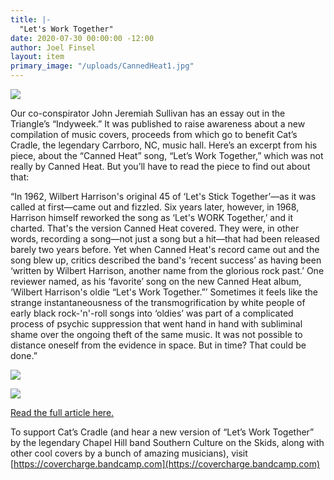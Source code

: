 ```yaml
---
title: |-
  "Let's Work Together"
date: 2020-07-30 00:00:00 -12:00
author: Joel Finsel
layout: item
primary_image: "/uploads/CannedHeat1.jpg"
---
```


![](/uploads/CannedHeat1.jpg)

Our co-conspirator John Jeremiah Sullivan has an essay out in the Triangle’s “Indyweek.” It was published to raise awareness about a new compilation of music covers, proceeds from which go to benefit Cat’s Cradle, the legendary Carrboro, NC, music hall. Here’s an excerpt from his piece, about the “Canned Heat” song, “Let’s Work Together,” which was not really by Canned Heat. But you’ll have to read the piece to find out about that:

“In 1962, Wilbert Harrison's original 45 of ‘Let's Stick Together’—as it was called at first—came out and fizzled. Six years later, however, in 1968, Harrison himself reworked the song as ‘Let's WORK Together,’ and it charted. That's the version Canned Heat covered. They were, in other words, recording a song—not just a song but a hit—that had been released barely two years before. Yet when Canned Heat's record came out and the song blew up, critics described the band's ‘recent success’ as having been ‘written by Wilbert Harrison, another name from the glorious rock past.’ One reviewer named, as his ‘favorite’ song on the new Canned Heat album, ‘Wilbert Harrison's oldie “Let's Work Together.”’ Sometimes it feels like the strange instantaneousness of the transmogrification by white people of early black rock-'n'-roll songs into ‘oldies’ was part of a complicated process of psychic suppression that went hand in hand with subliminal shame over the ongoing theft of the same music. It was not possible to distance oneself from the evidence in space. But in time? That could be done.”

![](/uploads/CannedHeat2.jpg)

![](/uploads/CannedHeat3.jpg)

[Read the full article here.](https://indyweek.com/music/canned-heat-lets-work-together/)

To support Cat’s Cradle (and hear a new version of “Let’s Work Together” by the legendary Chapel Hill band Southern Culture on the Skids, along with other cool covers by a bunch of amazing musicians), visit [https://covercharge.bandcamp.com](https://covercharge.bandcamp.com)